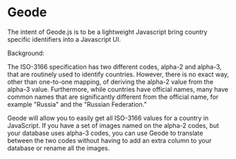 Geode
====

The intent of Geode.js is to be a lightweight Javascript bring country specific identifiers into a Javascript UI.  

Background:

The ISO-3166 specification has two different codes, alpha-2 and alpha-3, that are routinely used to identify countries.
However, there is no exact way, other than one-to-one mapping, of deriving the alpha-2 value from the alpha-3 value.
Furthermore, while countries have official names, many have common names that are significantly different from the
official name, for example "Russia" and the "Russian Federation."  

Geode will allow you to easily get all ISO-3166 values for a country in JavaScript. If you have a set of images named 
on the alpha-2 codes, but your database uses alpha-3 codes, you can use Geode to translate between the two codes
without having to add an extra column to your database or rename all the images.
